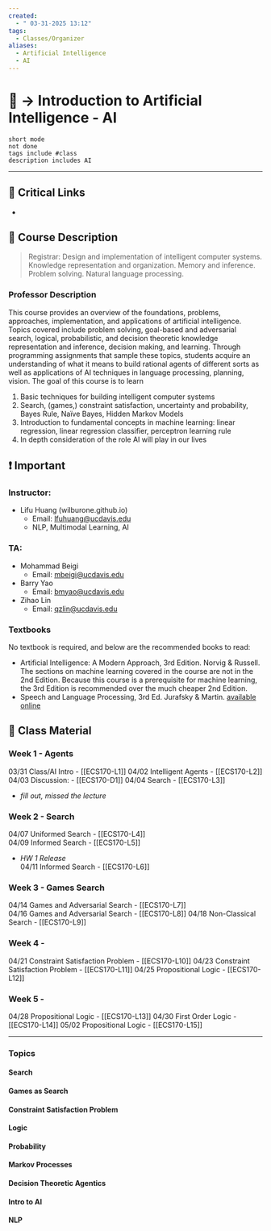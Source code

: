 ```yaml
---
created:
  - " 03-31-2025 13:12"
tags:
  - Classes/Organizer
aliases:
  - Artificial Intelligence
  - AI
---
```


# 📗 -> Introduction to Artificial Intelligence - AI
```tasks
short mode
not done
tags include #class
description includes AI
```
---
## 🔗 Critical Links
- 

## 🔶 Course Description
> Registrar:
> Design and implementation of intelligent computer systems. Knowledge representation and organization. Memory and inference. Problem solving. Natural language processing.

### Professor Description
This course provides an overview of the foundations, problems, approaches, implementation, and applications of artificial intelligence. Topics covered include problem solving, goal-based and adversarial search, logical, probabilistic, and decision theoretic knowledge representation and inference, decision making, and learning. Through programming assignments that sample these topics, students acquire an understanding of what it means to build rational agents of different sorts as well as applications of AI techniques in language processing, planning, vision. The goal of this course is to learn
1. Basic techniques for building intelligent computer systems
2. Search, (games,) constraint satisfaction, uncertainty and probability, Bayes Rule, Naïve Bayes, Hidden Markov Models
3. Introduction to fundamental concepts in machine learning: linear regression, linear regression classifier, perceptron learning rule
4. In depth consideration of the role AI will play in our lives



## ❗ Important
### Instructor: 
- Lifu Huang (wilburone.github.io)
	- Email: lfuhuang@ucdavis.edu
	- NLP, Multimodal Learning, AI
### TA: 
- Mohammad Beigi
	- Email: mbeigi@ucdavis.edu
- Barry Yao
	- Email: bmyao@ucdavis.edu
- Zihao Lin
	- Email: qzlin@ucdavis.edu

### Textbooks
No textbook is required, and below are the recommended books to read:
- Artificial Intelligence: A Modern Approach, 3rd Edition. Norvig & Russell. The sections on machine learning covered in the course are not in the 2nd Edition. Because this course is a prerequisite for machine learning, the 3rd Edition is recommended over the much cheaper 2nd Edition.
- Speech and Language Processing, 3rd Ed. Jurafsky & Martin. [available online](https://web.stanford.edu/~jurafsky/slp3/)

## 📄 Class Material
### Week 1 - Agents 
03/31	Class/AI Intro - [[ECS170-L1]]
04/02	Intelligent Agents - [[ECS170-L2]]			
04/03	Discussion: - [[ECS170-D1]]
04/04	Search - [[ECS170-L3]]
- *fill out, missed the lecture*
### Week 2 - Search
04/07	Uniformed Search - [[ECS170-L4]]			
04/09	Informed Search - [[ECS170-L5]]		
- *HW 1 Release*	
04/11	Informed Search - [[ECS170-L6]]			

### Week 3 - Games Search 
04/14	Games and Adversarial Search - [[ECS170-L7]]	
04/16	Games and Adversarial Search - [[ECS170-L8]]
04/18	Non-Classical Search - [[ECS170-L9]]

### Week 4 - 
 04/21	Constraint Satisfaction Problem - [[ECS170-L10]]
04/23	Constraint Satisfaction Problem - [[ECS170-L11]]
04/25	Propositional Logic - [[ECS170-L12]]	

### Week 5 - 
04/28	Propositional Logic - [[ECS170-L13]]
04/30	First Order Logic - [[ECS170-L14]]
05/02	Propositional Logic - [[ECS170-L15]]
 



---
### Topics
#### Search

#### Games as Search

#### Constraint Satisfaction Problem

#### Logic

#### Probability

#### Markov Processes

#### Decision Theoretic Agentics

#### Intro to AI

#### NLP


